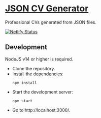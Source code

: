 # [JSON CV Generator](https://jsoncvgenerator.netlify.app)

Professional CVs generated from JSON files.

[![Netlify Status](https://api.netlify.com/api/v1/badges/5c994180-61d7-49d1-a0aa-6ab58727a53f/deploy-status)](https://app.netlify.com/sites/jsoncvgenerator/deploys)

## Development

NodeJS v14 or higher is required.

- Clone the repository.
- Install the dependencies:
  ```
  npm install
  ```

* Start the development server:
  ```
  npm start
  ```
* Go to http://localhost:3000/.
